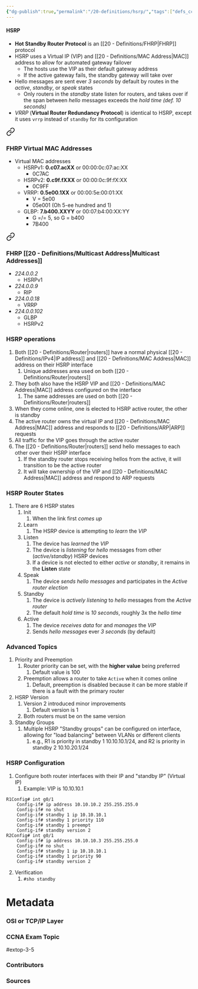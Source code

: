 ```yaml
---
{"dg-publish":true,"permalink":"/20-definitions/hsrp/","tags":["defs_ccna"]}
---
```


#### HSRP
- **Hot Standby Router Protocol** is an [[20 - Definitions/FHRP\|FHRP]] protocol
- HSRP uses a Virtual IP (VIP) and [[20 - Definitions/MAC Address\|MAC]] address to allow for automated gateway failover
	- The hosts use the VIP as their default gateway address
	- If the active gateway fails, the standby gateway will take over
- Hello messages are sent ever *3 seconds* by default by routes in the *active*, *standby*, or *speak* states
	- Only routers in the *standby* state listen for routers, and takes over if the span between *hello* messages exceeds the *hold time (def. 10 seconds)*
- *VRRP* (**Virtual Router Redundancy Protocol**) is identical to HSRP, except it uses `vrrp` instead of `standby` for its configuration


<div class="transclusion internal-embed is-loaded"><a class="markdown-embed-link" href="/20-definitions/fhrp/#fhrp-virtual-mac-addresses" aria-label="Open link"><svg xmlns="http://www.w3.org/2000/svg" width="24" height="24" viewBox="0 0 24 24" fill="none" stroke="currentColor" stroke-width="2" stroke-linecap="round" stroke-linejoin="round" class="svg-icon lucide-link"><path d="M10 13a5 5 0 0 0 7.54.54l3-3a5 5 0 0 0-7.07-7.07l-1.72 1.71"></path><path d="M14 11a5 5 0 0 0-7.54-.54l-3 3a5 5 0 0 0 7.07 7.07l1.71-1.71"></path></svg></a><div class="markdown-embed">



### FHRP Virtual MAC Addresses
- Virtual MAC addresses
	- HSRPv1: **0.c07.acXX** or 00:00:0c:07:ac:XX
		- 0C7AC
	- HSRPv2: **0.c9f.fXXX** or 00:00:0c:9f:fX:XX 
		- 0C9FF
	- VRRP: **0.5e00.1XX** or 00:00:5e:00:01:XX
		- V = 5e00
		- 05e001 (Oh 5-ee hundred and 1)
	- GLBP: **7.b400.XXYY** or 00:07:b4:00:XX:YY 
		- G =/= 5, so G = b400
		- 7B400


</div></div>


<div class="transclusion internal-embed is-loaded"><a class="markdown-embed-link" href="/20-definitions/fhrp/#fhrp-multicast-address-multicast-addresses" aria-label="Open link"><svg xmlns="http://www.w3.org/2000/svg" width="24" height="24" viewBox="0 0 24 24" fill="none" stroke="currentColor" stroke-width="2" stroke-linecap="round" stroke-linejoin="round" class="svg-icon lucide-link"><path d="M10 13a5 5 0 0 0 7.54.54l3-3a5 5 0 0 0-7.07-7.07l-1.72 1.71"></path><path d="M14 11a5 5 0 0 0-7.54-.54l-3 3a5 5 0 0 0 7.07 7.07l1.71-1.71"></path></svg></a><div class="markdown-embed">



### FHRP [[20 - Definitions/Multicast Address\|Multicast Addresses]]
- *224.0.0.2*
	- HSRPv1
- *224.0.0.9*
	- RIP
- *224.0.0.18*
	- VRRP
- *224.0.0.102*
	- GLBP
	- HSRPv2


</div></div>

### HSRP operations
1.  Both [[20 - Definitions/Router\|routers]] have a normal physical [[20 - Definitions/IPv4\|IP address]] and [[20 - Definitions/MAC Address\|MAC]] address on their HSRP interface
	1.  Unique addresses area used on both [[20 - Definitions/Router\|routers]]
2.  They both also have the HSRP VIP and [[20 - Definitions/MAC Address\|MAC]] address configured on the interface
	1.  The same addresses are used on both [[20 - Definitions/Router\|routers]]
3.  When they come online, one is elected to HSRP active router, the other is standby
4.  The active router owns the virtual IP and [[20 - Definitions/MAC Address\|MAC]] address and responds to [[20 - Definitions/ARP\|ARP]] requests
5.  All traffic for the VIP goes through the active router
6.  The [[20 - Definitions/Router\|routers]] send hello messages to each other over their HSRP interface
	1.  If the standby router stops receiving hellos from the active, it will transition to be the active router
	2.  It will take ownership of the VIP and [[20 - Definitions/MAC Address\|MAC]] address and respond to ARP requests

### HSRP Router States
1. There are 6 HSRP states
	1. Init
		1. When the link first *comes up*
	2. Learn
		1. The HSRP device is attempting to *learn* the *VIP*
	3. Listen
		1. The device has *learned* the *VIP*
		2. The device is *listening* for *hello* messages from other (*active/standby*) HSRP devices
		3. If a device is not elected to either *active* or *standby*, it remains in the **Listen** state
	4. Speak
		1. The device *sends hello messages* and participates in the *Active router election*
	5. Standby
		1. The device is *actively listening* to *hello* messages from the *Active router*
		2. The default *hold time* is *10 seconds*, roughly 3x the *hello time*
	6. Active
		1. The device *receives data* for and *manages* the *VIP*
		2. Sends *hello messages* ever *3 seconds* (by default)



### Advanced Topics
1. Priority and Preemption
	1. Router priority can be set, with the **higher value** being preferred
		1. Default value is 100
	2. Preemption allows a router to take `Active` when it comes online
		1. Default, preemption is disabled because it can be more stable if there is a fault with the primary router
2. HSRP Version
	1. Version 2 introduced minor improvements
		1. Default version is 1
	2. Both routers must be on the same version
3. Standby Groups
	1. Multiple HSRP "Standby groups" can be configured on interface, allowing for "load balancing" between VLANs or different clients
		1. e.g., R1 is priority in standby 1 10.10.10.1/24, and R2 is priority in standby 2 10.10.20.1/24

### HSRP Configuration
1.  Configure both router interfaces with their IP and "standby IP" (Virtual IP)
	1. Example: VIP is 10.10.10.1
```
R1Config# int g0/1
	Config-if# ip address 10.10.10.2 255.255.255.0
	Config-if# no shut
	Config-if# standby 1 ip 10.10.10.1
	Config-if# standby 1 priority 110
    Config-if# standby 1 preempt
    Config-if# standby version 2
R2Config# int g0/1
	Config-if# ip address 10.10.10.3 255.255.255.0
	Config-if# no shut
	Config-if# standby 1 ip 10.10.10.1
	Config-if# standby 1 priority 90
	Config-if# standby version 2
```
2.  Verification
	1.  `#sho standby`


# Metadata
### OSI or TCP/IP Layer

### CCNA Exam Topic
#extop-3-5 
### Contributors

### Sources

